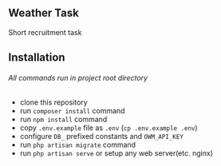 ## Weather Task

Short recruitment task

## Installation

###### All commands run in project root directory

- clone this repository
- run `composer install` command
- run `npm install` command
- copy `.env.example` file as `.env` (`cp .env.example .env`)
- configure `DB_` prefixed constants and `OWM_API_KEY`
- run `php artisan migrate` command
- run `php artisan serve` or setup any web server(etc. nginx)

